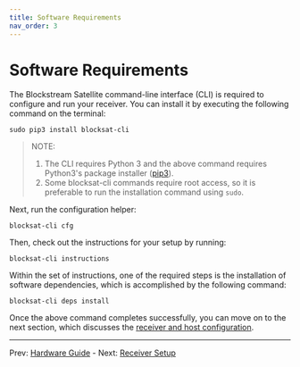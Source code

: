 ```yaml
---
title: Software Requirements
nav_order: 3
---
```


# Software Requirements

The Blockstream Satellite command-line interface (CLI) is required to configure
and run your receiver. You can install it by executing the following command on
the terminal:

```
sudo pip3 install blocksat-cli
```

> NOTE:
>
> 1. The CLI requires Python 3 and the above command requires Python3's package
>    installer ([pip3](https://pip.pypa.io/en/stable/installing/)).
> 2. Some blocksat-cli commands require root access, so it is preferable to run
>    the installation command using `sudo`.

Next, run the configuration helper:

```
blocksat-cli cfg
```

Then, check out the instructions for your setup by running:

```
blocksat-cli instructions
```

Within the set of instructions, one of the required steps is the installation of
software dependencies, which is accomplished by the following command:

```
blocksat-cli deps install
```

Once the above command completes successfully, you can move on to the next
section, which discusses the [receiver and host configuration](receiver.md).

---

Prev: [Hardware Guide](hardware.md) - Next: [Receiver Setup](receiver.md)
